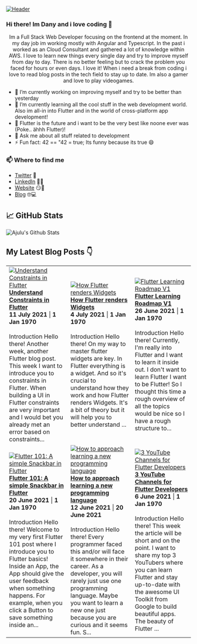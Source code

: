 [![Header](https://images.unsplash.com/photo-1564865878688-9a244444042a?ixlib=rb-1.2.1&ixid=eyJhcHBfaWQiOjEyMDd9&auto=format&fit=crop&w=1350&q=80 "Header")](https://images.unsplash.com/photo-1564865878688-9a244444042a?ixlib=rb-1.2.1&ixid=eyJhcHBfaWQiOjEyMDd9&auto=format&fit=crop&w=1350&q=80)
### Hi there! Im Dany and i love coding 👋
<p align="center">Im a Full Stack Web Developer focusing on the frontend at the moment. In my day job im working mostly with Angular and Typescript. In the past i worked as an Cloud Consultant and gathered a lot of knowledge within AWS. I love to learn new things every single day and try to improve myself from day to day. There is no better feeling but to crack the problem you faced for hours or even days. I love it!
When i need a break from coding i love to read blog posts in the tech field to stay up to date. Im also a gamer and love to play videogames.</p>

- 🔭 I’m currently working on improving myself and try to be better than yesterday
- 🌱 I’m currently learning all the cool stuff in the web development world. Also im all-in into Flutter and in the world of cross-platform app development!
- 👯 Flutter is the future and i want to be the very best like noone ever was (Poke.. ähhh Flutter)!
- 💬 Ask me about all stuff related to development
- ⚡ Fun fact: 42 == "42 = true; Its funny because its true 😄

### 📫 Where to find me
- [Twitter](https://twitter.com/danytulumidis) 🐤
- [LinkedIn](https://linkedin.com/in/danytulumidis) 👨💼
- [Website](https://danytulumidis.com/) 😏🔗
- [Blog](https://danysdevcorner.hashnode.dev/) 🤓💻


## &#x1f4c8; GitHub Stats
![Ajulu's Github Stats](https://github-readme-stats.vercel.app/api?username=dextavision&show_icons=true&theme=radical)

## My Latest Blog Posts 👇
<!-- HASHNODE_BLOG:START -->
<table><tr><td><a href="https://danysdevcorner.hashnode.dev/understand-constraints-in-flutter" title="Understand Constraints in Flutter"><img src="https://cdn.hashnode.com/res/hashnode/image/upload/v1626010916582/n2q9siLfS.jpeg" alt="Understand Constraints in Flutter"   /></a>
<a href="https://danysdevcorner.hashnode.dev/understand-constraints-in-flutter" title="Understand Constraints in Flutter"><strong>Understand Constraints in Flutter</strong></a>
<div><strong>11 July 2021</strong> | <strong>1 Jan 1970</strong></div>
<br/> Introduction
Hello there!
Another week, another Flutter blog post. This week I want to introduce you to constraints in Flutter. When building a UI in Flutter constraints are very important and I would bet you already met an error based on constraints...</td><td><a href="https://danysdevcorner.hashnode.dev/how-flutter-renders-widgets" title="How Flutter renders Widgets"><img src="https://cdn.hashnode.com/res/hashnode/image/upload/v1625404735390/tLe71aUPq.jpeg" alt="How Flutter renders Widgets"   /></a>
<a href="https://danysdevcorner.hashnode.dev/how-flutter-renders-widgets" title="How Flutter renders Widgets"><strong>How Flutter renders Widgets</strong></a>
<div><strong>4 July 2021</strong> | <strong>1 Jan 1970</strong></div>
<br/> Introduction
Hello there!
On my way to master flutter widgets are key. In Flutter everything is a widget. And so it's crucial to understand how they work and how Flutter renders Widgets. It's a bit of theory but it will help you to better understand ...</td><td><a href="https://danysdevcorner.hashnode.dev/flutter-learning-roadmap-v1" title="Flutter Learning Roadmap V1"><img src="https://cdn.hashnode.com/res/hashnode/image/upload/v1624732550535/0MWs2nelI.jpeg" alt="Flutter Learning Roadmap V1"   /></a>
<a href="https://danysdevcorner.hashnode.dev/flutter-learning-roadmap-v1" title="Flutter Learning Roadmap V1"><strong>Flutter Learning Roadmap V1</strong></a>
<div><strong>26 June 2021</strong> | <strong>1 Jan 1970</strong></div>
<br/> Introduction
Hello there!
Currently, I'm really into Flutter and I want to learn it inside out. I don't want to learn Flutter I want to be Flutter! So I thought this time a rough overview of all the topics would be nice so I have a rough structure to...</td></tr><tr><td><a href="https://danysdevcorner.hashnode.dev/flutter-101-a-simple-snackbar-in-flutter" title="Flutter 101: A simple Snackbar in Flutter"><img src="https://cdn.hashnode.com/res/hashnode/image/upload/v1624180439570/LgpL2og29.jpeg" alt="Flutter 101: A simple Snackbar in Flutter"   /></a>
<a href="https://danysdevcorner.hashnode.dev/flutter-101-a-simple-snackbar-in-flutter" title="Flutter 101: A simple Snackbar in Flutter"><strong>Flutter 101: A simple Snackbar in Flutter</strong></a>
<div><strong>20 June 2021</strong> | <strong>1 Jan 1970</strong></div>
<br/> Introduction
Hello there!
Welcome to my very first Flutter 101 post where I introduce you to Flutter basics!
Inside an App, the App should give the user feedback when something happens. For example, when you click a Button to save something inside an...</td><td><a href="https://danysdevcorner.hashnode.dev/how-to-approach-learning-a-new-programming-language" title="How to approach learning a new programming language"><img src="https://cdn.hashnode.com/res/hashnode/image/upload/v1623501656563/CyxWdRC_W.jpeg" alt="How to approach learning a new programming language"   /></a>
<a href="https://danysdevcorner.hashnode.dev/how-to-approach-learning-a-new-programming-language" title="How to approach learning a new programming language"><strong>How to approach learning a new programming language</strong></a>
<div><strong>12 June 2021</strong> | <strong>20 June 2021</strong></div>
<br/> Introduction
Hello there!
Every programmer faced this and/or will face it somewhere in their career. As a developer, you will rarely just use one programming language. Maybe you want to learn a new one just because you are curious and it seems fun. S...</td><td><a href="https://danysdevcorner.hashnode.dev/3-youtube-channels-for-flutter-developers" title="3 YouTube Channels for Flutter Developers"><img src="https://cdn.hashnode.com/res/hashnode/image/upload/v1622970626890/qnsNfW-8az.jpeg" alt="3 YouTube Channels for Flutter Developers"   /></a>
<a href="https://danysdevcorner.hashnode.dev/3-youtube-channels-for-flutter-developers" title="3 YouTube Channels for Flutter Developers"><strong>3 YouTube Channels for Flutter Developers</strong></a>
<div><strong>6 June 2021</strong> | <strong>1 Jan 1970</strong></div>
<br/> Introduction
Hello there!
This week the article will be short and on the point. I want to share my top 3 YouTubers where you can learn Flutter and stay up-to-date with the awesome UI Toolkit from Google to build beautiful apps.
The beauty of Flutter ...</td></tr></table>
<!-- HASHNODE_BLOG:END -->
